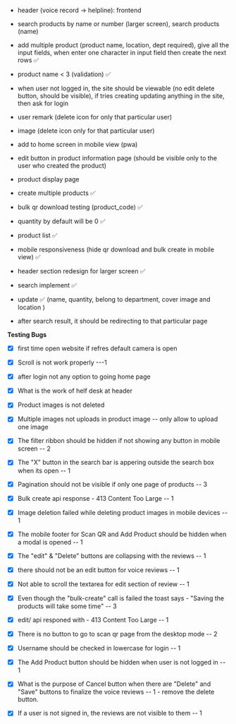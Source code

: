 - header (voice record -> helpline): frontend

- search products by name or number (larger screen), search products (name)

- add multiple product (product name, location, dept required), give all the input fields, when enter one character in input field then create the next rows ✅

- product name < 3 (validation) ✅

- when user not logged in, the site should be viewable (no edit delete button, should be visible), if tries creating updating anything in the site, then ask for login

- user remark (delete icon for only that particular user)

- image (delete icon only for that particular user)

- add to home screen in mobile view (pwa)

- edit button in product information page (should be visible only to the user who created the product)

- product display page

- create multiple products ✅

- bulk qr download testing (product_code) ✅

- quantity by default will be 0 ✅

- product list ✅

- mobile responsiveness (hide qr download and bulk create in mobile view) ✅

- header section redesign for larger screen ✅

- search implement ✅

- update ✅ (name, quantity, belong to department, cover image and location )

- after search result, it should be redirecting to that particular page

**Testing Bugs**

- [x] first time open website if refres default camera is open
- [x] Scroll is not work properly ---1
- [x] after login not any option to going home page
- [x] What is the work of helf desk at header
- [x] Product images is not deleted
- [x] Multiple images not uploads in product image -- only allow to upload one image
- [X] The filter ribbon should be hidden if not showing any button in mobile screen -- 2
- [x] The "X" button in the search bar is appering outside the search box when its open -- 1
- [x] Pagination should not be visible if only one page of products -- 3

- [x] Bulk create api response - 413 Content Too Large -- 1
- [x] Image deletion failed while deleting product images in mobile devices -- 1
- [X] The mobile footer for Scan QR and Add Product should be hidden when a modal is opened -- 1
- [x] The "edit" & "Delete" buttons are collapsing with the reviews -- 1
- [x] there should not be an edit button for voice reviews -- 1
- [x] Not able to scroll the textarea for edit section of review -- 1
- [X] Even though the "bulk-create" call is failed the toast says - "Saving the products will take some time" -- 3
- [x] edit/ api responed with - 413 Content Too Large -- 1
- [X] There is no button to go to scan qr page from the desktop mode -- 2
- [x] Username should be checked in lowercase for login -- 1
- [x] The Add Product button should be hidden when user is not logged in -- 1
- [x] What is the purpose of Cancel button when there are "Delete" and "Save" buttons to finalize the voice reviews -- 1 - remove the delete button.
- [x] If a user is not signed in, the reviews are not visible to them -- 1
